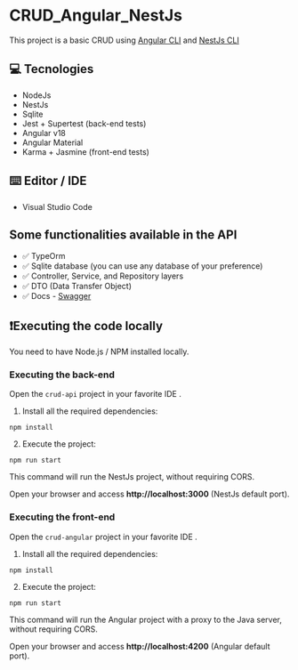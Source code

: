 # CRUD_Angular_NestJs

This project is a basic CRUD using [Angular CLI](https://github.com/angular/angular-cli) and [NestJs CLI](https://github.com/nestjs/nest)

## 💻 Tecnologies

- NodeJs
- NestJs
- Sqlite
- Jest + Supertest (back-end tests)
- Angular v18
- Angular Material
- Karma + Jasmine (front-end tests)

## ⌨️ Editor / IDE

- Visual Studio Code

## Some functionalities available in the API

- ✅ TypeOrm
- ✅ Sqlite database (you can use any database of your preference)
- ✅ Controller, Service, and Repository layers
- ✅ DTO (Data Transfer Object)
- ✅ Docs - [Swagger](https://swagger.io/docs/) 
## ❗️Executing the code locally

You need to have Node.js / NPM installed locally.

### Executing the back-end

Open the `crud-api` project in your favorite IDE .

1. Install all the required dependencies:

```
npm install
```

2. Execute the project:

```
npm run start
```

This command will run the NestJs project, without requiring CORS.

Open your browser and access **http://localhost:3000** (NestJs default port).

### Executing the front-end

Open the `crud-angular` project in your favorite IDE .

1. Install all the required dependencies:

```
npm install
```

2. Execute the project:

```
npm run start
```

This command will run the Angular project with a proxy to the Java server, without requiring CORS.

Open your browser and access **http://localhost:4200** (Angular default port).
